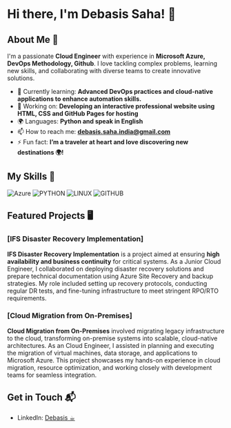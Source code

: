 # Hi there, I'm Debasis Saha! 👋




## About Me 🚀

I'm a passionate **Cloud Engineer** with experience in **Microsoft Azure, DevOps Methodology, Github**. I love tackling complex problems, learning new skills, and collaborating with diverse teams to create innovative solutions.

- 🌱 Currently learning: **Advanced DevOps practices and cloud-native applications to enhance automation skills.**
- 🔭 Working on: **Developing an interactive professional website using HTML, CSS and GitHub Pages for hosting**
- 🌍 Languages: **Python and speak in English**
- 📫 How to reach me: **debasis.saha.india@gmail.com**
- ⚡ Fun fact: **I’m a traveler at heart and love discovering new destinations 🌍!**

## My Skills 🧠

![Azure](https://img.shields.io/badge/microsoft%20azure-0089D6?style=for-the-badge&logo=microsoft-azure&logoColor=white)
![PYTHON](https://img.shields.io/badge/Python-FFD43B?style=for-the-badge&logo=python&logoColor=blue)
![LINUX](https://img.shields.io/badge/Linux-FCC624?style=for-the-badge&logo=linux&logoColor=black)
![GITHUB](https://img.shields.io/badge/GitHub-100000?style=for-the-badge&logo=github&logoColor=white)


## Featured Projects 🖥️

### [IFS Disaster Recovery Implementation]

**IFS Disaster Recovery Implementation** is a project aimed at ensuring **high availability and business continuity** for critical systems. As a Junior Cloud Engineer, I collaborated on deploying disaster recovery solutions and prepare technical documentation using Azure Site Recovery and backup strategies. My role included setting up recovery protocols, conducting regular DR tests, and fine-tuning infrastructure to meet stringent RPO/RTO requirements.

### [Cloud Migration from On-Premises]

**Cloud Migration from On-Premises** involved migrating legacy infrastructure to the cloud, transforming on-premise systems into scalable, cloud-native architectures. As an Cloud Engineer, I assisted in planning and executing the migration of virtual machines, data storage, and applications to Microsoft Azure. This project showcases my hands-on experience in cloud migration, resource optimization, and working closely with development teams for seamless integration. 

## Get in Touch 📬

- <p>LinkedIn: <a href="https://www.linkedin.com/in/debasis-saha-india106991hlr" target="_blank"> Debasis ☕︎ </a></p>
